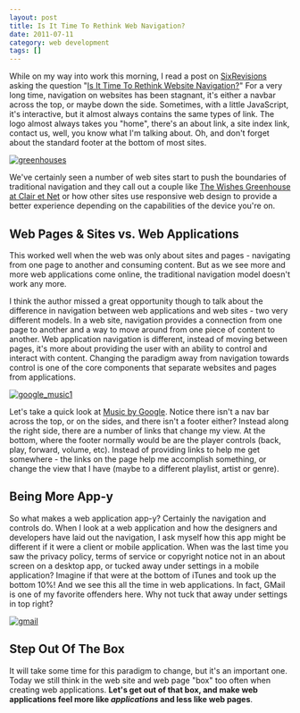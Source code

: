 ```yaml
---
layout: post
title: Is It Time To Rethink Web Navigation?
date: 2011-07-11
category: web development
tags: []
---
```

While on my way into work this morning, I read a post on [SixRevisions](http://sixrevisions.com/) asking the question "[Is It Time To Rethink Website Navigation?](http://sixrevisions.com/user-interface/is-it-time-to-rethink-website-navigation/)" For a very long time, navigation on websites has been stagnant, it's either a navbar across the top, or maybe down the side. Sometimes, with a little JavaScript, it's interactive, but it almost always contains the same types of link. The logo almost always takes you "home", there's an about link, a site index link, contact us, well, you know what I'm talking about. Oh, and don't forget about the standard footer at the bottom of most sites.

[![](/assets/greenhouses-300x200.png "greenhouses")](/assets/greenhouses.png)

We've certainly seen a number of web sites start to push the boundaries of traditional navigation and they call out a couple like [The Wishes Greenhouse at Clair et Net](http://www.clairetnet.com/serre-a-voeux/index.php?lang=en) or how other sites use responsive web design to provide a better experience depending on the capabilities of the device you're on.

## Web Pages & Sites vs. Web Applications

This worked well when the web was only about sites and pages - navigating from one page to another and consuming content. But as we see more and more web applications come online, the traditional navigation model doesn't work any more.

I think the author missed a great opportunity though to talk about the difference in navigation between web applications and web sites - two very different models. In a web site, navigation provides a connection from one page to another and a way to move around from one piece of content to another. Web application navigation is different, instead of moving between pages, it's more about providing the user with an ability to control and interact with content. Changing the paradigm away from navigation towards control is one of the core components that separate websites and pages from applications.

[![](/assets/google_music1.jpg "google_music1")](/assets/google_music1.jpg)

Let's take a quick look at [Music by Google](http://music.google.com). Notice there isn't a nav bar across the top, or on the sides, and there isn't a footer either? Instead along the right side, there are a number of links that change my view. At the bottom, where the footer normally would be are the player controls (back, play, forward, volume, etc). Instead of providing links to help me get somewhere - the links on the page help me accomplish something, or change the view that I have (maybe to a different playlist, artist or genre).

## Being More App-y

So what makes a web application app-y? Certainly the navigation and controls do. When I look at a web application and how the designers and developers have laid out the navigation, I ask myself how this app might be different if it were a client or mobile application. When was the last time you saw the privacy policy, terms of service or copyright notice not in an about screen on a desktop app, or tucked away under settings in a mobile application? Imagine if that were at the bottom of iTunes and took up the bottom 10%! And we see this all the time in web applications. In fact, GMail is one of my favorite offenders here. Why not tuck that away under settings in top right?

[![](/assets/gmail.png "gmail")](/assets/gmail.png)

## Step Out Of The Box

It will take some time for this paradigm to change, but it's an important one. Today we still think in the web site and web page "box" too often when creating web applications. **Let's get out of that box, and make web applications feel more like _applications_ and less like web pages**.

